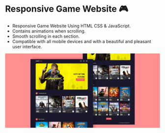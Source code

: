 # Responsive Game Website 🎮

- Responsive Game Website Using HTML CSS & JavaScript.
- Contains animations when scrolling.
- Smooth scrolling in each section.
- Compatible with all mobile devices and with a beautiful and pleasant user interface.

![preview img](/img/preview.png)
